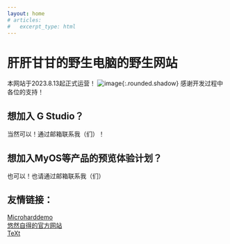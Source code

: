 ```yaml
---
layout: home
# articles:
#   excerpt_type: html
---
```

# 肝肝甘甘的野生电脑的野生网站 
本网站于2023.8.13起正式运营！
![image](/G工作室.jpg){:.rounded.shadow}
感谢开发过程中各位的支持！
## 想加入 G Studio？
当然可以！通过邮箱联系我（们）！
## 想加入MyOS等产品的预览体验计划？
也可以！也请通过邮箱联系我（们）
## 友情链接：
[Microharddemo](Microharddemo.github.io)  
[悠然自得的官方网站](a-youranzide.github.io)  
[TeXt](kitian616.github.io)
